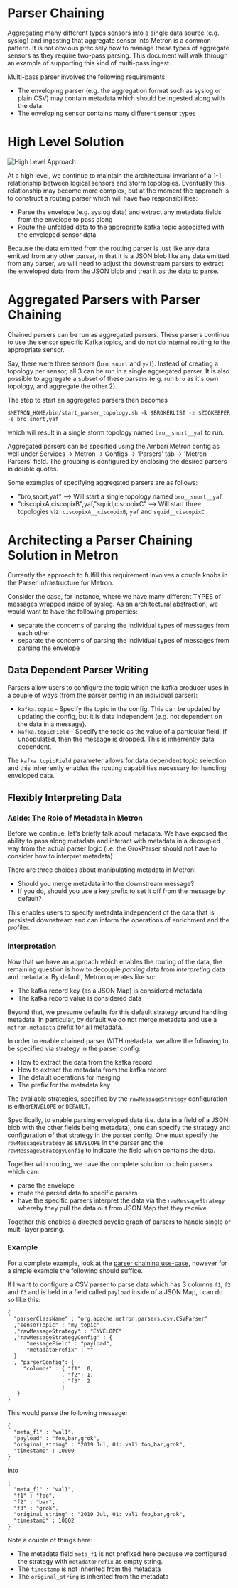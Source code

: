 <!--
Licensed to the Apache Software Foundation (ASF) under one
or more contributor license agreements.  See the NOTICE file
distributed with this work for additional information
regarding copyright ownership.  The ASF licenses this file
to you under the Apache License, Version 2.0 (the
"License"); you may not use this file except in compliance
with the License.  You may obtain a copy of the License at

    http://www.apache.org/licenses/LICENSE-2.0

Unless required by applicable law or agreed to in writing, software
distributed under the License is distributed on an "AS IS" BASIS,
WITHOUT WARRANTIES OR CONDITIONS OF ANY KIND, either express or implied.
See the License for the specific language governing permissions and
limitations under the License.
-->

# Parser Chaining

Aggregating many different types sensors into a single data source (e.g.
syslog) and ingesting that aggregate sensor into Metron is a common pattern.  It 
is not obvious precisely how to manage these types of aggregate sensors 
as they require two-pass parsing.  This document will walk through an
example of supporting this kind of multi-pass ingest.

Multi-pass parser involves the following requirements:
* The enveloping parser (e.g. the aggregation format such as syslog or
  plain CSV) may contain metadata which should be ingested along with the data.
* The enveloping sensor contains many different sensor types

# High Level Solution

![High Level Approach](../../../use-cases/parser_chaining/message_routing_high_level.svg)

At a high level, we continue to maintain the architectural invariant of
a 1-1 relationship between logical sensors and storm topologies.
Eventually this relationship may become more complex, but at the moment
the approach is to construct a routing parser which will have two
responsibilities:
* Parse the envelope (e.g. syslog data) and extract any metadata fields
  from the envelope to pass along
* Route the unfolded data to the appropriate kafka topic associated with
  the enveloped sensor data

Because the data emitted from the routing parser is just like any data
emitted from any other parser, in that it is a JSON blob like any
data emitted from any parser, we will need to adjust the downstream
parsers to extract the enveloped data from the JSON blob and treat it as
the data to parse.

# Aggregated Parsers with Parser Chaining
Chained parsers can be run as aggregated parsers. These parsers continue to use the sensor specific Kafka topics, and do not do internal routing to the appropriate sensor.

Say, there were three sensors (`bro`, `snort` and `yaf`). Instead of creating a topology per sensor, all 3 can be run in a single aggregated parser. It is also possible to aggregate a subset of these parsers (e.g. run `bro` as it's own topology, and aggregate the other 2).

The step to start an aggregated parsers then becomes
```
$METRON_HOME/bin/start_parser_topology.sh -k $BROKERLIST -z $ZOOKEEPER -s bro,snort,yaf
```

which will result in a single storm topology named `bro__snort__yaf` to run.

Aggregated parsers can be specified using the Ambari Metron config as well under Services -> Metron -> Configs -> 'Parsers' tab -> 'Metron Parsers' field. The grouping is configured by enclosing the desired parsers in double quotes.

Some examples of specifying aggregated parsers are as follows:
* "bro,snort,yaf" --> Will start a single topology named `bro__snort__yaf`
* "ciscopixA,ciscopixB",yaf,"squid,ciscopixC" --> Will start three topologies viz. `ciscopixA__ciscopixB`, `yaf` and `squid__ciscopixC`

# Architecting a Parser Chaining Solution in Metron

Currently the approach to fulfill this requirement involves a couple
knobs in the Parser infrastructure for Metron.

Consider the case, for instance,
where we have many different TYPES of messages wrapped inside of syslog.
As an architectural abstraction, we would want to have the following
properties:
* separate the concerns of parsing the individual types of messages from
  each other
* separate the concerns of parsing the individual types of messages from
  parsing the envelope

## Data Dependent Parser Writing

Parsers allow users to configure the topic which the kafka producer uses
in a couple of ways (from the parser config in an individual parser):
* `kafka.topic` - Specify the topic in the config.  This can be updated by updating the config, but it is data independent (e.g. not dependent on the data in a message).  
* `kafka.topicField` - Specify the topic as the value of a particular field.  If unpopulated, then the message is dropped.  This is inherrently data dependent.

The `kafka.topicField` parameter allows for data dependent topic
selection and this inherrently enables the routing capabilities
necessary for handling enveloped data. 

## Flexibly Interpreting Data

### Aside: The Role of Metadata in Metron

Before we continue, let's briefly talk about metadata.  We have exposed
the ability to pass along metadata and interact with metadata in a
decoupled way from the actual parser logic (i.e. the GrokParser should
not have to consider how to interpret metadata).

There are three choices about manipulating metadata in Metron:
* Should you merge metadata into the downstream message?
* If you do, should you use a key prefix to set it off from the message
  by default?

This enables users to specify metadata independent of the data that is
persisted downstream and can inform the operations of enrichment and the
profiler.

### Interpretation

Now that we have an approach which enables the routing of the data, the
remaining question is how to decouple _parsing_ data from _interpreting_
data and metadata.  By default, Metron operates like so:
* The kafka record key (as a JSON Map) is considered metadata
* The kafka record value is considered data

Beyond that, we presume defaults for this default strategy around
handling metadata.  In particular, by default we do not merge metadata
and use a `metron.metadata` prefix for all metadata.

In order to enable chained parser WITH metadata, we allow the following
to be specified via strategy in the parser config:
* How to extract the data from the kafka record
* How to extract the metadata from the kafka record
* The default operations for merging
* The prefix for the metadata key

The available strategies, specified by the `rawMessageStrategy`
configuration is either`ENVELOPE` or `DEFAULT`.

Specifically, to enable parsing enveloped data (i.e. data in a field of a JSON
blob with the other fields being metadata), one can specify the strategy
and configuration of that strategy in the parser config.  One must
specify the `rawMessageStrategy` as `ENVELOPE` in the parser and the
`rawMessageStrategyConfig` to indicate the field which contains the
data.

Together with routing, we have the complete solution to chain parsers which can:
* parse the envelope
* route the parsed data to specific parsers
* have the specific parsers interpret the data via the `rawMessageStrategy` whereby they pull the data out from JSON Map that they receive

Together this enables a directed acyclic graph of parsers to handle single or multi-layer parsing.

### Example
For a complete example, look at the [parser chaining use-case](../../../use-cases/parser_chaining), however for a simple example the following should suffice.

If I want to configure a CSV parser to parse data which has 3 columns `f1`, `f2` and `f3` and is
held in a field called `payload` inside of a JSON Map, I can do so like
this:
```
{
  "parserClassName" : "org.apache.metron.parsers.csv.CSVParser"
  ,"sensorTopic" : "my_topic"
  ,"rawMessageStrategy" : "ENVELOPE"
  ,"rawMessageStrategyConfig" : {
      "messageField" : "payload",
      "metadataPrefix" : ""
  }
  , "parserConfig": {
     "columns" : { "f1": 0,
                 , "f2": 1,
                 , "f3": 2
                 } 
   }
}
```

This would parse the following message:
```
{
  "meta_f1" : "val1",
  "payload" : "foo,bar,grok",
  "original_string" : "2019 Jul, 01: val1 foo,bar,grok",
  "timestamp" : 10000
}
```
into
```
{
  "meta_f1" : "val1",
  "f1" : "foo",
  "f2" : "bar",
  "f3" : "grok",
  "original_string" : "2019 Jul, 01: val1 foo,bar,grok",
  "timestamp" : 10002
}
```

Note a couple of things here:
* The metadata field `meta_f1` is not prefixed here because we configured the strategy with `metadataPrefix` as empty string.
* The `timestamp` is not inherited from the metadata
* The `original_string` is inherited from the metadata
